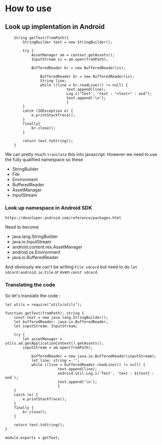 # How to use 
## Look up implentation in Android
```
    String getText(fromPath){
        StringBuilder text = new StringBuilder();

        try {
            AssetManager am = context.getAssets();
            InputStream is = am.open(fromPath);

            BufferedReader br = new BufferedReader(is);

                BufferedReader br = new BufferedReader(is);  
                String line;   
                while ((line = br.readLine()) != null) {
                            text.append(line);
                            Log.i("Test", "text : "+text+" : end");
                            text.append('\n');
                            } 
        }
        catch (IOException e) {
            e.printStackTrace();                    
        }
        finally{
            br.close();
        }       

        return text.toString();
    }
```

We can pretty much `translate` this into javascript.
However we need to use the fully qualified namespace so these

- StringBuilder
- File
- Environment
- BufferedReader
- AssetManager
- InputStream

### Look up namespace in Android SDK
```
https://developer.android.com/reference/packages.html
```

Need to become

- java.lang.StringBuilder
- java.io.InputStream
- android.content.res.AssetManager
- android.os.Environment
- java.io.BufferedReader

And obviously we can't be writing `File sdcard` but need to do `let sdcard:android.io.File` or even `const sdcard`.

### Translating the code
So let's translate the code :

```
let utils = require("utils/utils");

function getText(fromPath): string {
    const text = new java.lang.StringBuilder();
    let bufferedReader: java.io.BufferedReader;
    let inputStream: InputStream;

    try {
        let assetManager = utils.ad.getApplicationContext().getAssets();
        inputStream = am.open(fromPath);

            bufferedReader = new java.io.BufferedReader(inputStream);
            let line: string = '';
            while ((line = bufferedReader.readLine()) != null) {
                        text.append(line);
                        android.util.Log.i('Test', `text : ${text} : end`);
                        text.append('\n');
                        }
    }
    catch (e) {
        e.printStackTrace();
    }
    finally {
        br.close();
    }

    return text.toString();
}

module.exports = getText;
```
